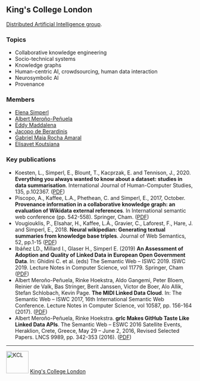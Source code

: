 ## King's College London

[Distributed Artificial Intelligence group](https://www.kcl.ac.uk/research/dai).

### Topics
- Collaborative knowledge engineering
- Socio-technical systems
- Knowledge graphs
- Human-centric AI, crowdsourcing, human data interaction
- Neurosymbolic AI
- Provenance


### Members
- [Elena Simperl](https://www.kcl.ac.uk/people/elena-simperl)
- [Albert Meroño-Peñuela](https://www.kcl.ac.uk/people/albert-merono-penuela-1)
- [Eddy Maddalena](https://www.kcl.ac.uk/people/eddy-maddalena)
- [Jacopo de Berardinis](https://www.kcl.ac.uk/people/jacopo-de-berardinis)
- [Gabriel Maia Rocha Amaral](https://www.kcl.ac.uk/people/gabriel-maia-rocha-amaral)
- [Elisavet Koutsiana](https://www.kcl.ac.uk/people/elisavet-koutsiana)


### Key publications
- Koesten, L., Simperl, E., Blount, T., Kacprzak, E. and Tennison, J., 2020. **Everything you always wanted to know about a dataset: studies in data summarisation**. International Journal of Human-Computer Studies, 135, p.102367. ([PDF](https://www.sciencedirect.com/science/article/pii/S1071581918306153/pdfft?md5=3d0dbd96629563fc19d0331559a553ab&pid=1-s2.0-S1071581918306153-main.pdf))
- Piscopo, A., Kaffee, L.A., Phethean, C. and Simperl, E., 2017, October. **Provenance information in a collaborative knowledge graph: an evaluation of Wikidata external references**. In International semantic web conference (pp. 542-558). Springer, Cham. ([PDF](https://link.springer.com/chapter/10.1007/978-3-319-68288-4_32))
- Vougiouklis, P., Elsahar, H., Kaffee, L.A., Gravier, C., Laforest, F., Hare, J. and Simperl, E., 2018. **Neural wikipedian: Generating textual summaries from knowledge base triples**. Journal of Web Semantics, 52, pp.1-15 ([PDF](https://www.sciencedirect.com/science/article/pii/S1570826818300313))
- Ibáñez LD., Millard I., Glaser H., Simperl E. (2019) **An Assessment of Adoption and Quality of Linked Data in European Open Government Data**. In: Ghidini C. et al. (eds) The Semantic Web – ISWC 2019. ISWC 2019. Lecture Notes in Computer Science, vol 11779. Springer, Cham ([PDF](https://kclpure.kcl.ac.uk/portal/files/125005691/An_Assessment_of_Adoption_GONZALEZ_Epub17Oct2019_GREEN_AAM.pdf))
- Albert Meroño-Peñuela, Rinke Hoekstra, Aldo Gangemi, Peter Bloem, Reinier de Valk, Bas Stringer, Berit Janssen, Victor de Boer, Alo Allik, Stefan Schlobach, Kevin Page. **The MIDI Linked Data Cloud**. In: The Semantic Web – ISWC 2017, 16th International Semantic Web Conference. Lecture Notes in Computer Science, vol 10587, pp. 156-164 (2017). ([PDF](https://www.albertmeronyo.org/wp-content/uploads/2017/07/ISWC2017_paper_343.pdf))
- Albert Meroño-Peñuela, Rinke Hoekstra. **grlc Makes GitHub Taste Like Linked Data APIs**. The Semantic Web – ESWC 2016 Satellite Events, Heraklion, Crete, Greece, May 29 – June 2, 2016, Revised Selected Papers. LNCS 9989, pp. 342-353 (2016). ([PDF](https://link.springer.com/content/pdf/10.1007%2F978-3-319-47602-5_48.pdf))

---

<img src="https://raw.githubusercontent.com/albertmeronyo/members/main/kcl/kcl-logo.png" width="60" alt="KCL">   [King's College London](https://www.kcl.ac.uk)


